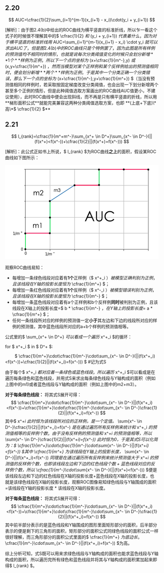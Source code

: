## 2.20

$$ AUC=\cfrac{1}{2}\sum_{i=1}^{m-1}(x_{i+1} - x_i)\cdot(y_i + y_{i+1}) $$

[解析]：由于图2.4(b)中给出的ROC曲线为横平竖直的标准折线，所以乍一看这个式子的时候很不理解其中的$ \cfrac{1}{2} $和$ (y_i + y_{i+1}) $代表着什么，因为对于横平竖直的标准折线用$ AUC=\sum_{i=1}^{m-1}(x_{i+1} - x_i) \cdot y_i $就可以求出AUC了，但是图2.4(b)中的ROC曲线只是个特例罢了，因为此图是所有样例的预测值均不相同时的情形，也就是说每次分类阈值变化的时候只会划分新增**1个**样例为正例，所以下一个点的坐标为$ (x+\cfrac{1}{m^-},y) $或$ (x,y+\cfrac{1}{m^+}) $，然而当模型对某个正样例和某个反样例给出的预测值相同时，便会划分新增**两个**样例为正例，于是其中一个分类正确一个分类错误，那么下一个点的坐标为$ (x+\cfrac{1}{m^-},y+\cfrac{1}{m^+}) $（当没有预测值相同的样例时，若采取按固定梯度改变分类阈值，也会出现一下划分新增两个甚至多个正例的情形，但是此种阈值选取方案画出的ROC曲线AUC值更小，不建议使用），此时ROC曲线中便会出现斜线，而不再是只有横平竖直的折线，所以用**梯形面积公式**就能完美兼容这两种分类阈值选取方案，也即 **(上底+下底)\*高\*$ \cfrac{1}{2} $**

## 2.21

$$ l_{rank}=\cfrac{1}{m^+m^-}\sum_{x^+ \in D^+}\sum_{x^- \in D^-}(||(f(x^+)<f(x^-))+\cfrac{1}{2}||(f(x^+)=f(x^-))) $$

[解析]：此公式正如书上所说，$ l_{rank} $为ROC曲线**之上**的面积，假设某ROC曲线如下图所示：

![avatar](resources/images/lrank.png)

观察ROC曲线易知：
- 每增加一条绿色线段对应着有**1个**正样例（$ x^+_i $）被模型正确判别为正例，且该线段在Y轴的投影长度恒为$ \cfrac{1}{m^+} $；
- 每增加一条红色线段对应着有**1个**反样例（$ x^-_i $）被模型错误判别为正例，且该线段在X轴的投影长度恒为$ \cfrac{1}{m^-} $；
- 每增加一条蓝色线段对应着有a个正样例和b个反样例**同时**被判别为正例，且该线段在X轴上的投影长度=$ b * \cfrac{1}{m^-} $，在Y轴上的投影长度=$ a * \cfrac{1}{m^+} $；
- 任何一条线段所对应的样例的预测值一定**小于**其左边和下边的线段所对应的样例的预测值，其中蓝色线段所对应的a+b个样例的预测值相等。

公式里的$ \sum_{x^+ \in D^+} $可以看成一个遍历$ x^+_i $的循环：

for $ x^+_i $ in $ D^+ $:

&nbsp;&nbsp;&nbsp;&nbsp;&nbsp;&nbsp;&nbsp;&nbsp;$ \cfrac{1}{m^+}\cdot\cfrac{1}{m^-}\cdot\sum_{x^- \in D^-}(||(f(x^+_i)<f(x^-))+\cfrac{1}{2}||(f(x^+_i)=f(x^-))) $ #记为式S

由于每个$ x^+_i $都对应着一条绿色或蓝色线段，所以遍历$ x^+_i $可以看成是在遍历每条绿色和蓝色线段，并用式S来求出每条绿色线段与Y轴构成的面积（例如上图中的m1)或者蓝色线段与Y轴构成的面积（例如上图中的m2+m3）。

**对于每条绿色线段：** 将其式S展开可得：
$$ \cfrac{1}{m^+}\cdot\cfrac{1}{m^-}\cdot\sum_{x^- \in D^-}||(f(x^+_i)<f(x^-))+\cfrac{1}{m^+}\cdot\cfrac{1}{m^-}\cdot\sum_{x^- \in D^-}\cfrac{1}{2}||(f(x^+_i)=f(x^-)) $$其中$ x^+_i $此时恒为该线段所对应的正样例，是一个定值。$ \sum_{x^- \in D^-}\cfrac{1}{2}||(f(x^+_i)=f(x^-) $是在通过遍历所有反样例来统计和$ x^+_i $的预测值相等的反样例个数，由于没有反样例的预测值和$ x^+_i $的预测值相等，所以$ \sum_{x^- \in D^-}\cfrac{1}{2}||(f(x^+_i)=f(x^-)) $此时恒为0，于是其式S可以化简为：$$ \cfrac{1}{m^+}\cdot\cfrac{1}{m^-}\cdot\sum_{x^- \in D^-}||(f(x^+_i)<f(x^-)) $$其中$ \cfrac{1}{m^+} $为该线段在Y轴上的投影长度，$ \sum_{x^- \in D^-}||(f(x^+_i)<f(x^-)) $同理是在通过遍历所有反样例来统计预测值大于$ x^+_i $的预测值的反样例个数，也即该线段左边和下边的红色线段个数+蓝色线段对应的反样例个数，所以$ \cfrac{1}{m^-}\cdot\sum_{x^- \in D^-}(||(f(x^+)<f(x^-))) $便是该线段左边和下边的红色线段在X轴的投影长度+蓝色线段在X轴的投影长度，也就是该绿色线段在X轴的投影长度，观察ROC图像易知绿色线段与Y轴围成的面积=该线段在Y轴的投影长度 * 该线段在X轴的投影长度。

**对于每条蓝色线段：** 将其式S展开可得：
$$ \cfrac{1}{m^+}\cdot\cfrac{1}{m^-}\cdot\sum_{x^- \in D^-}||(f(x^+_i)<f(x^-))+\cfrac{1}{m^+}\cdot\cfrac{1}{m^-}\cdot\sum_{x^- \in D^-}\cfrac{1}{2}||(f(x^+_i)=f(x^-)) $$
其中前半部分表示的是蓝色线段和Y轴围成的图形里面矩形部分的面积，后半部分表示的便是剩下的三角形的面积，矩形部分的面积公式同绿色线段的面积公式一样很好理解，而三角形部分的面积公式里面的$ \cfrac{1}{m^+} $为底边长，$ \cfrac{1}{m^-}\cdot\sum_{x^- \in D^-}||(f(x^+_i)=f(x^-)) $为高。

综上分析可知，式S既可以用来求绿色线段与Y轴构成的面积也能求蓝色线段与Y轴构成的面积，所以遍历完所有绿色和蓝色线段并将其与Y轴构成的面积累加起来即得$ l_{rank} $。